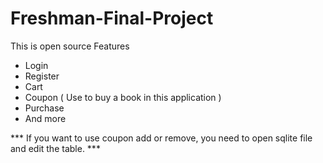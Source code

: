 # Freshman-Final-Project
This is open source
Features
- Login
- Register
- Cart
- Coupon ( Use to buy a book in this application )
- Purchase
- And more

*** If you want to use coupon add or remove, you need to open sqlite file and edit the table. *** 
